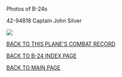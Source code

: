 
Photos of B-24s






 




42-94818 Captain John Silver  

![](42-94818.jpg)  
  

[BACK TO THIS PLANE'S COMBAT RECORD](ValorToVictory/b24s/42-94818.md)  

[BACK TO B-24 INDEX PAGE](ValorToVictory/000b24s.md)  

[BACK TO MAIN PAGE](ValorToVictory/index.html)


